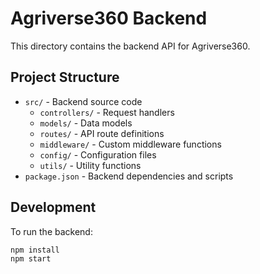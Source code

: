 # Agriverse360 Backend

This directory contains the backend API for Agriverse360.

## Project Structure

- `src/` - Backend source code
  - `controllers/` - Request handlers
  - `models/` - Data models
  - `routes/` - API route definitions
  - `middleware/` - Custom middleware functions
  - `config/` - Configuration files
  - `utils/` - Utility functions
- `package.json` - Backend dependencies and scripts

## Development

To run the backend:
```bash
npm install
npm start